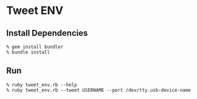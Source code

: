 Tweet ENV
=========

Install Dependencies
--------------------

    % gem install bundler
    % bundle install


Run
---

    % ruby tweet_env.rb --help
    % ruby tweet_env.rb --tweet USERNAME --port /dev/tty.usb-device-name
